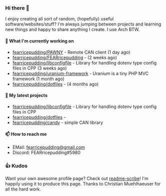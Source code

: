 ### Hi there 👋

I enjoy creating all sort of random, (hopefully) useful software/websites/stuff? 
I'm always jumping between projects and learning new things and happy to share anything I create.
I use Arch BTW.

#### 💎 What I'm currently working on

- [fearricepudding/PAWNY](https://github.com/fearricepudding/PAWNY) - Remote CAN client (1 day ago)
- [fearricepudding/FEARricepudding](https://github.com/fearricepudding/FEARricepudding) -  (2 weeks ago)
- [fearricepudding/libconfigfile](https://github.com/fearricepudding/libconfigfile) - Library for handling dotenv type config files in CPP (3 weeks ago)
- [fearricepudding/uranium-framework](https://github.com/fearricepudding/uranium-framework) - Uranium is a tiny PHP MVC framework (1 month ago)
- [fearricepudding/dotfiles](https://github.com/fearricepudding/dotfiles) -  (4 months ago)

#### 🌱 My latest projects

- [fearricepudding/libconfigfile](https://github.com/fearricepudding/libconfigfile) - Library for handling dotenv type config files in CPP
- [fearricepudding/dotfiles](https://github.com/fearricepudding/dotfiles) - 
- [fearricepudding/candy](https://github.com/fearricepudding/candy) - simple CAN library

#### 📫 How to reach me

- EMail: fearricepudding@gmail.com
- Discord: FEARricepudding#5980

### 👍 Kudos

Want your own awesome profile page? Check out [readme-scribe](https://github.com/muesli/readme-scribe)!
I'm happily using it to produce this page. Thanks to Christian Muehlhaeuser for all the hard work.

